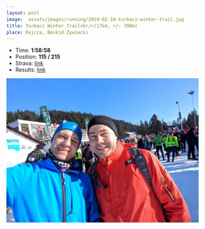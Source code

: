 ```yaml
---
layout: post
image:  assets/images/running/2019-02-10-turbacz-winter-trail.jpg
title: Turbacz Winter Trail<br/>(17km, +/- 700m)
place: Rajcza, Beskid Żywiecki
---
```


- Time: **1:58:58**
- Position: **115 / 215**
- Strava: [link](https://www.strava.com/activities/2136324068)
- Results: [link](/assets/images/running/2019-02-10-turbacz-winter-trailresults.pdf)

![Me](/assets/images/running/2019-02-10-turbacz-winter-trail-me.jpg)

